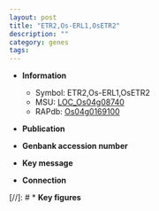 ```yaml
---
layout: post
title: "ETR2,Os-ERL1,OsETR2"
description: ""
category: genes
tags: 
---
```


* **Information**  
    + Symbol: ETR2,Os-ERL1,OsETR2  
    + MSU: [LOC_Os04g08740](http://rice.uga.edu/cgi-bin/ORF_infopage.cgi?orf=LOC_Os04g08740)  
    + RAPdb: [Os04g0169100](http://rapdb.dna.affrc.go.jp/viewer/gbrowse_details/irgsp1?name=Os04g0169100)  

* **Publication**  

* **Genbank accession number**  

* **Key message**  

* **Connection**  

[//]: # * **Key figures**  



